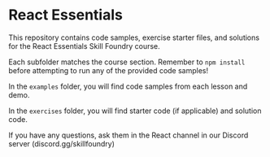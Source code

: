 # React Essentials
This repository contains code samples, exercise starter files, and solutions for the React Essentials Skill Foundry course.

Each subfolder matches the course section. Remember to `npm install` before attempting to run any of the provided code samples!

In the `examples` folder, you will find code samples from each lesson and demo.

In the `exercises` folder, you will find starter code (if applicable) and solution code.

If you have any questions, ask them in the React channel in our Discord server (discord.gg/skillfoundry)
